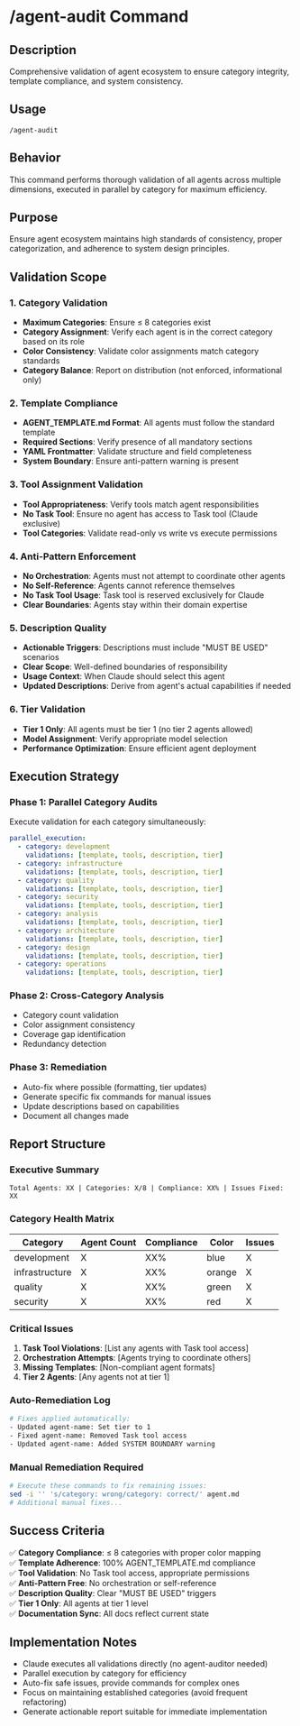 # /agent-audit Command

## Description

Comprehensive validation of agent ecosystem to ensure category integrity, template compliance, and system consistency.

## Usage
```
/agent-audit
```

## Behavior
This command performs thorough validation of all agents across multiple dimensions, executed in parallel by category for maximum efficiency.

## Purpose
Ensure agent ecosystem maintains high standards of consistency, proper categorization, and adherence to system design principles.

## Validation Scope

### 1. Category Validation
- **Maximum Categories**: Ensure ≤ 8 categories exist
- **Category Assignment**: Verify each agent is in the correct category based on its role
- **Color Consistency**: Validate color assignments match category standards
- **Category Balance**: Report on distribution (not enforced, informational only)

### 2. Template Compliance
- **AGENT_TEMPLATE.md Format**: All agents must follow the standard template
- **Required Sections**: Verify presence of all mandatory sections
- **YAML Frontmatter**: Validate structure and field completeness
- **System Boundary**: Ensure anti-pattern warning is present

### 3. Tool Assignment Validation
- **Tool Appropriateness**: Verify tools match agent responsibilities
- **No Task Tool**: Ensure no agent has access to Task tool (Claude exclusive)
- **Tool Categories**: Validate read-only vs write vs execute permissions

### 4. Anti-Pattern Enforcement
- **No Orchestration**: Agents must not attempt to coordinate other agents
- **No Self-Reference**: Agents cannot reference themselves
- **No Task Tool Usage**: Task tool is reserved exclusively for Claude
- **Clear Boundaries**: Agents stay within their domain expertise

### 5. Description Quality
- **Actionable Triggers**: Descriptions must include "MUST BE USED" scenarios
- **Clear Scope**: Well-defined boundaries of responsibility
- **Usage Context**: When Claude should select this agent
- **Updated Descriptions**: Derive from agent's actual capabilities if needed

### 6. Tier Validation
- **Tier 1 Only**: All agents must be tier 1 (no tier 2 agents allowed)
- **Model Assignment**: Verify appropriate model selection
- **Performance Optimization**: Ensure efficient agent deployment

## Execution Strategy

### Phase 1: Parallel Category Audits
Execute validation for each category simultaneously:

```yaml
parallel_execution:
  - category: development
    validations: [template, tools, description, tier]
  - category: infrastructure  
    validations: [template, tools, description, tier]
  - category: quality
    validations: [template, tools, description, tier]
  - category: security
    validations: [template, tools, description, tier]
  - category: analysis
    validations: [template, tools, description, tier]
  - category: architecture
    validations: [template, tools, description, tier]
  - category: design
    validations: [template, tools, description, tier]
  - category: operations
    validations: [template, tools, description, tier]
```

### Phase 2: Cross-Category Analysis
- Category count validation
- Color assignment consistency
- Coverage gap identification
- Redundancy detection

### Phase 3: Remediation
- Auto-fix where possible (formatting, tier updates)
- Generate specific fix commands for manual issues
- Update descriptions based on capabilities
- Document all changes made

## Report Structure

### Executive Summary
```
Total Agents: XX | Categories: X/8 | Compliance: XX% | Issues Fixed: XX
```

### Category Health Matrix
| Category | Agent Count | Compliance | Color | Issues |
|----------|------------|------------|-------|--------|
| development | X | XX% | blue | X |
| infrastructure | X | XX% | orange | X |
| quality | X | XX% | green | X |
| security | X | XX% | red | X |

### Critical Issues
1. **Task Tool Violations**: [List any agents with Task tool access]
2. **Orchestration Attempts**: [Agents trying to coordinate others]
3. **Missing Templates**: [Non-compliant agent formats]
4. **Tier 2 Agents**: [Any agents not at tier 1]

### Auto-Remediation Log
```bash
# Fixes applied automatically:
- Updated agent-name: Set tier to 1
- Fixed agent-name: Removed Task tool access
- Updated agent-name: Added SYSTEM BOUNDARY warning
```

### Manual Remediation Required
```bash
# Execute these commands to fix remaining issues:
sed -i '' 's/category: wrong/category: correct/' agent.md
# Additional manual fixes...
```

## Success Criteria

✅ **Category Compliance**: ≤ 8 categories with proper color mapping  
✅ **Template Adherence**: 100% AGENT_TEMPLATE.md compliance  
✅ **Tool Validation**: No Task tool access, appropriate permissions  
✅ **Anti-Pattern Free**: No orchestration or self-reference  
✅ **Description Quality**: Clear "MUST BE USED" triggers  
✅ **Tier 1 Only**: All agents at tier 1 level  
✅ **Documentation Sync**: All docs reflect current state  

## Implementation Notes

- Claude executes all validations directly (no agent-auditor needed)
- Parallel execution by category for efficiency
- Auto-fix safe issues, provide commands for complex ones
- Focus on maintaining established categories (avoid frequent refactoring)
- Generate actionable report suitable for immediate implementation